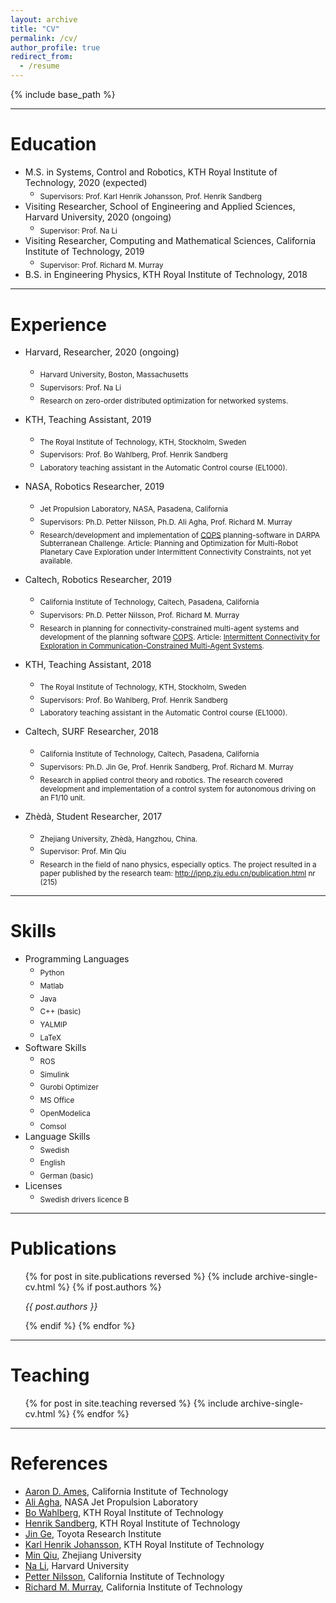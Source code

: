 ```yaml
---
layout: archive
title: "CV"
permalink: /cv/
author_profile: true
redirect_from:
  - /resume
---
```


{% include base_path %}

<hr>

Education
======

* M.S. in Systems, Control and Robotics, KTH Royal Institute of Technology, 2020 (expected)
  * <sub>Supervisors: Prof. Karl Henrik Johansson, Prof. Henrik Sandberg </sub>
* Visiting Researcher, School of Engineering and Applied Sciences, Harvard University, 2020 (ongoing)
  * <sub>Supervisor: Prof. Na Li</sub>
* Visiting Researcher, Computing and Mathematical Sciences, California Institute of Technology, 2019
  * <sub>Supervisor: Prof. Richard M. Murray</sub>
* B.S. in Engineering Physics, KTH Royal Institute of Technology, 2018

<hr>

Experience
======

* Harvard, Researcher, 2020 (ongoing)
  * <sub>Harvard University, Boston, Massachusetts</sub>
  * <sub>Supervisors: Prof. Na Li </sub>
  * <sub>Research on zero-order distributed optimization for networked systems.</sub>

* KTH, Teaching Assistant, 2019
  * <sub>The Royal Institute of Technology, KTH, Stockholm, Sweden</sub>
  * <sub>Supervisors: Prof. Bo Wahlberg, Prof. Henrik Sandberg</sub>
  * <sub>Laboratory teaching assistant in the Automatic Control course (EL1000).</sub>

* NASA, Robotics Researcher, 2019
  * <sub>Jet Propulsion Laboratory, NASA, Pasadena, California</sub>
  * <sub>Supervisors: Ph.D. Petter Nilsson, Ph.D. Ali Agha, Prof. Richard M. Murray</sub>
  * <sub>Research/development and implementation of [COPS](https://github.com/FilipKlaesson/cops) planning-software in DARPA Subterranean Challenge. Article: Planning and Optimization for Multi-Robot Planetary Cave Exploration under Intermittent Connectivity Constraints, not yet available.</sub>

* Caltech, Robotics Researcher, 2019
  * <sub>California Institute of Technology, Caltech, Pasadena, California</sub>
  * <sub>Supervisors: Ph.D. Petter Nilsson, Prof. Richard M. Murray</sub>
  * <sub>Research in planning for connectivity-constrained multi-agent systems and development of the planning software [COPS](https://github.com/FilipKlaesson/cops). Article: [Intermittent Connectivity for Exploration in Communication-Constrained Multi-Agent Systems](http://FilipKlaesson.github.io/publication/Intermittent_Connectivity_for_Exploration_in_Communication-Constrained_Multi-Agent_Systems).</sub>

* KTH, Teaching Assistant, 2018
  * <sub>The Royal Institute of Technology, KTH, Stockholm, Sweden</sub>
  * <sub>Supervisors: Prof. Bo Wahlberg, Prof. Henrik Sandberg</sub>
  * <sub>Laboratory teaching assistant in the Automatic Control course (EL1000).</sub>

* Caltech, SURF Researcher, 2018
  * <sub>California Institute of Technology, Caltech, Pasadena, California</sub>
  * <sub>Supervisors: Ph.D. Jin Ge, Prof. Henrik Sandberg, Prof. Richard M. Murray</sub>
  * <sub>Research in applied control theory and robotics. The research covered development and implementation of a control system for autonomous driving on an F1/10 unit.</sub>

* Zhèdà, Student Researcher, 2017
  * <sub>Zhejiang University, Zhèdà, Hangzhou, China.</sub>
  * <sub>Supervisor: Prof. Min Qiu</sub>
  * <sub>Research in the field of nano physics, especially optics. The project resulted in a paper published by the research team: http://ipnp.zju.edu.cn/publication.html nr (215)</sub>

<hr>

Skills
======
* Programming Languages
  * <sub>Python</sub>
  * <sub>Matlab</sub>
  * <sub>Java</sub>
  * <sub>C++ (basic)</sub>
  * <sub>YALMIP</sub>
  * <sub>LaTeX</sub>
* Software Skills
  * <sub>ROS</sub>
  * <sub>Simulink</sub>
  * <sub>Gurobi Optimizer</sub>
  * <sub>MS Office</sub>
  * <sub>OpenModelica</sub>
  * <sub>Comsol</sub>
* Language Skills
  * <sub>Swedish</sub>
  * <sub>English</sub>
  * <sub>German (basic)</sub>
* Licenses
  * <sub>Swedish drivers licence B</sub>

<hr>

Publications
======
  <ul>{% for post in site.publications reversed %}
    {% include archive-single-cv.html %}
    {% if post.authors %}
      <p> <i>{{ post.authors }}</i> </p>
    {% endif %}
  {% endfor %}</ul>

<!---
Talks
======
  <ul>{% for post in site.talks %}
    {% include archive-single-talk-cv.html %}
  {% endfor %}</ul>
-->

<hr>

Teaching
======
  <ul>{% for post in site.teaching reversed %}
    {% include archive-single-cv.html %}
  {% endfor %}</ul>

<!---
Service and leadership
======
* Currently signed in to 43 different slack teams
-->

<hr>

References
======
* [Aaron D. Ames](http://ames.caltech.edu/), California Institute of Technology
* [Ali Agha](https://www-robotics.jpl.nasa.gov/people/Ali_Agha/personFull.cfm), NASA Jet Propulsion Laboratory
* [Bo Wahlberg](https://people.kth.se/~bo/), KTH Royal Institute of Technology
* [Henrik Sandberg](https://people.kth.se/~hsan/), KTH Royal Institute of Technology
* [Jin Ge](https://www.linkedin.com/in/jin-ge-5445486a/), Toyota Research Institute
* [Karl Henrik Johansson](https://people.kth.se/~kallej/), KTH Royal Institute of Technology
* [Min Qiu](https://www.researchgate.net/profile/Min_Qiu4), Zhejiang University
* [Na Li](https://nali.seas.harvard.edu/), Harvard University
* [Petter Nilsson](https://pettni.github.io/#/), California Institute of Technology
* [Richard M. Murray](http://www.cds.caltech.edu/~murray/wiki/Main_Page), California Institute of Technology
